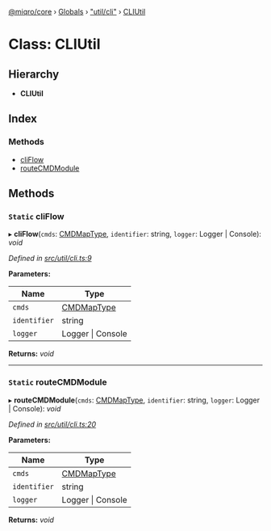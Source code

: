 [@miqro/core](../README.md) › [Globals](../globals.md) › ["util/cli"](../modules/_util_cli_.md) › [CLIUtil](_util_cli_.cliutil.md)

# Class: CLIUtil

## Hierarchy

* **CLIUtil**

## Index

### Methods

* [cliFlow](_util_cli_.cliutil.md#static-cliflow)
* [routeCMDModule](_util_cli_.cliutil.md#static-routecmdmodule)

## Methods

### `Static` cliFlow

▸ **cliFlow**(`cmds`: [CMDMapType](../modules/_util_cli_.md#cmdmaptype), `identifier`: string, `logger`: Logger | Console): *void*

*Defined in [src/util/cli.ts:9](https://github.com/claukers/miqro-core/blob/45c7f28/src/util/cli.ts#L9)*

**Parameters:**

Name | Type |
------ | ------ |
`cmds` | [CMDMapType](../modules/_util_cli_.md#cmdmaptype) |
`identifier` | string |
`logger` | Logger &#124; Console |

**Returns:** *void*

___

### `Static` routeCMDModule

▸ **routeCMDModule**(`cmds`: [CMDMapType](../modules/_util_cli_.md#cmdmaptype), `identifier`: string, `logger`: Logger | Console): *void*

*Defined in [src/util/cli.ts:20](https://github.com/claukers/miqro-core/blob/45c7f28/src/util/cli.ts#L20)*

**Parameters:**

Name | Type |
------ | ------ |
`cmds` | [CMDMapType](../modules/_util_cli_.md#cmdmaptype) |
`identifier` | string |
`logger` | Logger &#124; Console |

**Returns:** *void*
